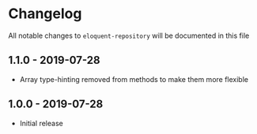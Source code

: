 # Changelog

All notable changes to `eloquent-repository` will be documented in this file

## 1.1.0 - 2019-07-28

- Array type-hinting removed from methods to make them more flexible

## 1.0.0 - 2019-07-28

- Initial release

